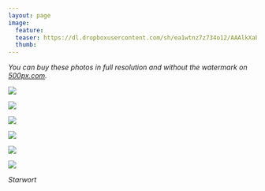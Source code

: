 ```yaml
---
layout: page
image:
  feature:
  teaser: https://dl.dropboxusercontent.com/sh/ea1wtnz7z734o12/AAAlkXabYbQICQNcj2R0dB23a/luontokuvat/kes%C3%A4/9/DS34620-245px.jpg
  thumb:
---
```


*You can buy these photos in full resolution and without the watermark on [500px.com](https://500px.com/minimuutticom/galleries/starworts).*

[![](https://dl.dropboxusercontent.com/sh/ea1wtnz7z734o12/AAAHJV0_6pFJu_8dbKz4xiJ9a/luontokuvat/kes%C3%A4/9/DS34632-800px.jpg)](https://dl.dropboxusercontent.com/sh/ea1wtnz7z734o12/AADyt9GwZaBi9i9YN616FTAsa/luontokuvat/kes%C3%A4/9/DS34632.jpg)

[![](https://dl.dropboxusercontent.com/sh/ea1wtnz7z734o12/AAAoHPNDQrhIXi1rGubzAbSPa/luontokuvat/kes%C3%A4/9/DS34630-800px.jpg)](https://dl.dropboxusercontent.com/sh/ea1wtnz7z734o12/AABH3MeeVZ5lrjFhORf7B1kua/luontokuvat/kes%C3%A4/9/DS34630.jpg)

[![](https://dl.dropboxusercontent.com/sh/ea1wtnz7z734o12/AABFG1eo75Bn2dpk_PYyRl8Fa/luontokuvat/kes%C3%A4/9/DS34629-800px.jpg)](https://dl.dropboxusercontent.com/sh/ea1wtnz7z734o12/AACFP86qt3C_pCClXOsOMqv5a/luontokuvat/kes%C3%A4/9/DS34629.jpg)

[![](https://dl.dropboxusercontent.com/sh/ea1wtnz7z734o12/AABXWn1PZriNZNDF8UuUUmg_a/luontokuvat/kes%C3%A4/9/DS34620-800px.jpg)](https://dl.dropboxusercontent.com/sh/ea1wtnz7z734o12/AADxq4AmwuVSzAoFvbOB6pCda/luontokuvat/kes%C3%A4/9/DS34620.jpg)

[![](https://dl.dropboxusercontent.com/sh/ea1wtnz7z734o12/AADQfEai8XCNOSr6R2yCvtWpa/luontokuvat/kes%C3%A4/9/DS34628-800px.jpg)](https://dl.dropboxusercontent.com/sh/ea1wtnz7z734o12/AAAKTaRImw8C3_c5XL44Am_ea/luontokuvat/kes%C3%A4/9/DS34628.jpg)

[![](https://dl.dropboxusercontent.com/sh/ea1wtnz7z734o12/AACYePRc6at1WgWxMH_OiL0ea/luontokuvat/kes%C3%A4/9/DS34626-800px.jpg)](https://dl.dropboxusercontent.com/sh/ea1wtnz7z734o12/AABC8t31iL5eK2fYyceFeSMLa/luontokuvat/kes%C3%A4/9/DS34626.jpg)

*Starwort*
